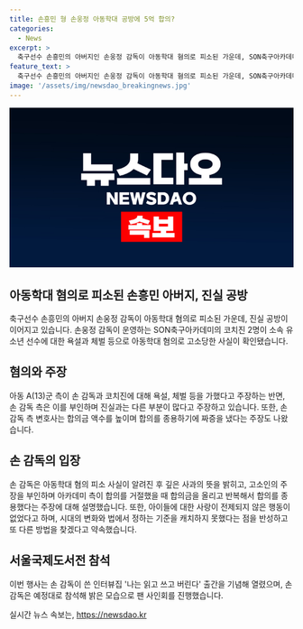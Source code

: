 ```yaml
---
title: 손흥민 형 손웅정 아동학대 공방에 5억 합의?
categories:
  - News
excerpt: >
  축구선수 손흥민의 아버지인 손웅정 감독이 아동학대 혐의로 피소된 가운데, SON축구아카데미 관련 소속 유소년 선수에 대한 욕설과 체벌 등의 주장이 발각되었다. 3명은 아동복지법상 아동학대 혐의로 송치돼 검찰 조사를 받았으며, 피해자 측은 합의금 요구에 대한 의혹을 부인하고 학대사실을 주장하고 있다. 손 감독은 이에 대해 사과하고 반성하면서도 무고한 명예를 위해 싸움을 이어가겠다고 강조했으며, 출간 기념 행사에 참석해 밝은 모습을 보였다.
feature_text: >
  축구선수 손흥민의 아버지인 손웅정 감독이 아동학대 혐의로 피소된 가운데, SON축구아카데미 관련 소속 유소년 선수에 대한 욕설과 체벌 등의 주장이 발각되었다. 3명은 아동복지법상 아동학대 혐의로 송치돼 검찰 조사를 받았으며, 피해자 측은 합의금 요구에 대한 의혹을 부인하고 학대사실을 주장하고 있다. 손 감독은 이에 대해 사과하고 반성하면서도 무고한 명예를 위해 싸움을 이어가겠다고 강조했으며, 출간 기념 행사에 참석해 밝은 모습을 보였다.
image: '/assets/img/newsdao_breakingnews.jpg'
---
```


<p><img src="/assets/img/newsdao_breakingnews.jpg" alt="pcversion 속보" /></p>

<h2 data-ke-size="size26">아동학대 혐의로 피소된 손흥민 아버지, 진실 공방</h2>

<p data-ke-size="size16">축구선수 손흥민의 아버지 손웅정 감독이 아동학대 혐의로 피소된 가운데, 진실 공방이 이어지고 있습니다. 손웅정 감독이 운영하는 SON축구아카데미의 코치진 2명이 소속 유소년 선수에 대한 욕설과 체벌 등으로 아동학대 혐의로 고소당한 사실이 확인됐습니다.</p>

<h2 data-ke-size="size24">혐의와 주장</h2>

<p data-ke-size="size16">아동 A(13)군 측이 손 감독과 코치진에 대해 욕설, 체벌 등을 가했다고 주장하는 반면, 손 감독 측은 이를 부인하며 진실과는 다른 부분이 많다고 주장하고 있습니다. 또한, 손 감독 측 변호사는 합의금 액수를 높이며 합의를 종용하기에 짜증을 냈다는 주장도 나왔습니다.</p>

<h2 data-ke-size="size24">손 감독의 입장</h2>

<p data-ke-size="size16">손 감독은 아동학대 혐의 피소 사실이 알려진 후 깊은 사과의 뜻을 밝히고, 고소인의 주장을 부인하며 아카데미 측이 합의를 거절했을 때 합의금을 올리고 반복해서 합의를 종용했다는 주장에 대해 설명했습니다. 또한, 아이들에 대한 사랑이 전제되지 않은 행동이 없었다고 하며, 시대의 변화와 법에서 정하는 기준을 캐치하지 못했다는 점을 반성하고 또 다른 방법을 찾겠다고 약속했습니다.</p>

<h2 data-ke-size="size24">서울국제도서전 참석</h2>

<p data-ke-size="size16">이번 행사는 손 감독이 쓴 인터뷰집 '나는 읽고 쓰고 버린다' 출간을 기념해 열렸으며, 손 감독은 예정대로 참석해 밝은 모습으로 팬 사인회를 진행했습니다.</p>
실시간 뉴스 속보는, <a href="https://newsdao.kr" rel="dofollow">https://newsdao.kr</a>



